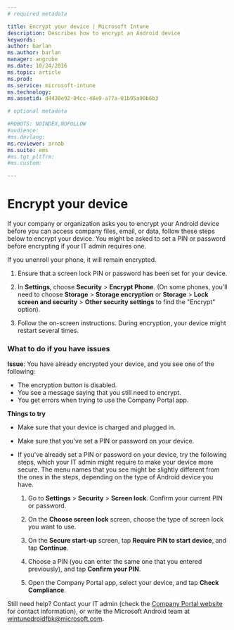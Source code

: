 ```yaml
---
# required metadata

title: Encrypt your device | Microsoft Intune
description: Describes how to encrypt an Android device
keywords:
author: barlanms.author: barlan
manager: angrobe
ms.date: 10/24/2016
ms.topic: article
ms.prod:
ms.service: microsoft-intune
ms.technology:
ms.assetid: d4430e92-04cc-48e9-a77a-81b95a90b6b3

# optional metadata

#ROBOTS: NOINDEX,NOFOLLOW
#audience:
#ms.devlang:
ms.reviewer: arnab
ms.suite: ems
#ms.tgt_pltfrm:
#ms.custom:

---
```



# Encrypt your device

If your company or organization asks you to encrypt your Android device before you can access company files, email, or data, follow these steps below to encrypt your device. You might be asked to set a PIN or password before encrypting if your IT admin requires one.

If you unenroll your phone, it will remain encrypted.

1.  Ensure that a screen lock PIN or password has been set for your device.

2.  In **Settings**, choose **Security** &gt; **Encrypt Phone**.
    (On some phones, you’ll need to choose **Storage** &gt; **Storage encryption** or **Storage** &gt; **Lock screen and security** &gt; **Other security settings** to find the "Encrypt" option).

3.  Follow the on-screen instructions. During encryption, your device might restart several times.

### What to do if you have issues
**Issue**: You have already encrypted your device, and you see one of the following:

- The encryption button is disabled.
- You see a message saying that you still need to encrypt.
- You get errors when trying to use the Company Portal app.

**Things to try**

- Make sure that your device is charged and plugged in.
- Make sure that you've set a PIN or password on your device.
- If you've already set a PIN or password on your device, try the following steps, which your IT admin might require to make your device more secure. The menu names that you see might be slightly different from the ones in the steps, depending on the type of Android device you have.

	1. Go to **Settings** > **Security** > **Screen lock**. Confirm your current PIN or password.

	2. On the **Choose screen lock** screen, choose the type of screen lock you want to use.

	3. On the **Secure start-up** screen, tap **Require PIN to start device**, and tap **Continue**.

	4. Choose a PIN (you can enter the same one that you entered previously), and tap **Confirm your PIN**.

	5. Open the Company Portal app, select your device, and tap **Check Compliance**.

Still need help? Contact your IT admin (check the [Company Portal website](http://portal.manage.microsoft.com) for contact information), or write the Microsoft Android team at wintunedroidfbk@microsoft.com.
